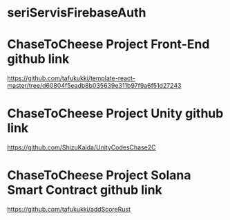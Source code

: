 # seriServisFirebaseAuth

# ChaseToCheese Project Front-End github link 
https://github.com/tafukukki/template-react-master/tree/d60804f5eadb8b035639e311b97f9a6f51d27243

# ChaseToCheese Project Unity github link 
https://github.com/ShizuKaida/UnityCodesChase2C

# ChaseToCheese Project Solana Smart Contract github link
https://github.com/tafukukki/addScoreRust